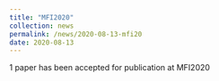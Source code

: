 ```yaml
---
title: "MFI2020"
collection: news
permalink: /news/2020-08-13-mfi20
date: 2020-08-13
---
```


1 paper has been accepted for publication at MFI2020